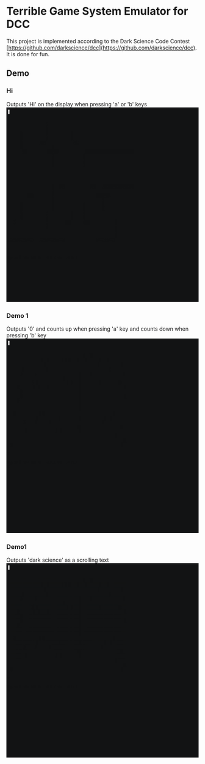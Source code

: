 # Terrible Game System Emulator for DCC

This project is implemented according to the Dark Science Code Contest [https://github.com/darkscience/dcc](https://github.com/darkscience/dcc). It is done for fun.

## Demo

### Hi
Outputs 'Hi' on the display when pressing 'a' or 'b' keys
![Hi Demo](./assets/hi.gif)

### Demo 1
Outputs '0' and counts up when pressing 'a' key and counts down when pressing 'b' key
![Demo 1](./assets/demo1.gif)

### Demo1
Outputs 'dark science' as a scrolling text
![Demo 2](./assets/demo2.gif)
